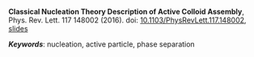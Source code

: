 **Classical Nucleation Theory Description of Active Colloid Assembly**, Phys. Rev. Lett. 117 148002 (2016). doi: [10.1103/PhysRevLett.117.148002](https://link.aps.org/doi/10.1103/PhysRevLett.117.148002), [slides]()

***Keywords***: nucleation, active particle, phase separation
